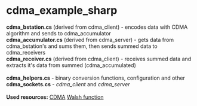 cdma_example_sharp
==================


<b>cdma_bstation.cs</b> (derived from cdma_client) - encodes data with CDMA algorithm and sends to cdma_accumulator <br>
<b>cdma_accumulator.cs</b> (derived from cdma_server) - gets data from cdma_bstation's and sums them, then sends summed data to cdma_receivers<br>
<b>cdma_receiver.cs</b> (derived from cdma_client) - receives summed data and extracts it's data from summed (cdma_accumulated)<br><br>
<b>cdma_helpers.cs</b> - binary conversion functions, configuration and other<br>
<b>cdma_sockets.cs</b> - <i>cdma_client</i> and <i>cdma_server</i><br>
<br>
<b>Used resources:</b>
[CDMA](http://en.wikipedia.org/wiki/Code_division_multiple_access)
[Walsh function](https://en.wikipedia.org/wiki/Walsh_function)
